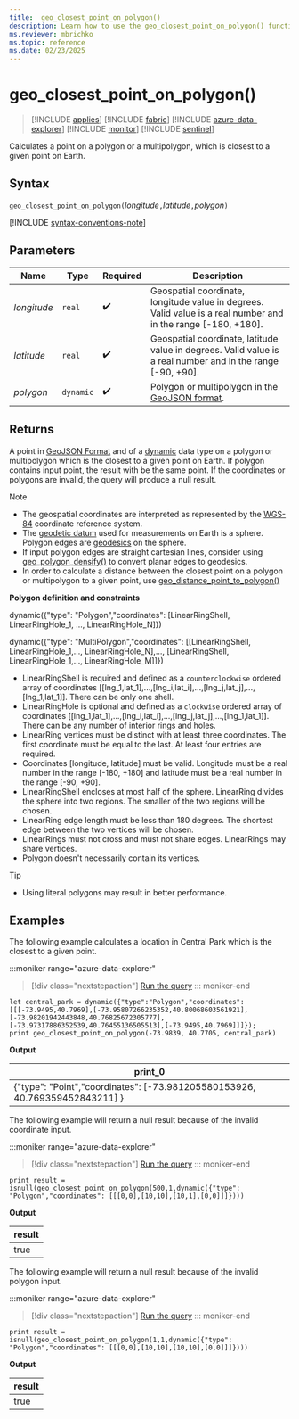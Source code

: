 ```yaml
---
title:  geo_closest_point_on_polygon()
description: Learn how to use the geo_closest_point_on_polygon() function to calculate a point on a polygon or a multipolygon, which is closest to a given point on Earth.
ms.reviewer: mbrichko
ms.topic: reference
ms.date: 02/23/2025
---
```

# geo_closest_point_on_polygon()

> [!INCLUDE [applies](../includes/applies-to-version/applies.md)] [!INCLUDE [fabric](../includes/applies-to-version/fabric.md)] [!INCLUDE [azure-data-explorer](../includes/applies-to-version/azure-data-explorer.md)] [!INCLUDE [monitor](../includes/applies-to-version/monitor.md)] [!INCLUDE [sentinel](../includes/applies-to-version/sentinel.md)]

Calculates a point on a polygon or a multipolygon, which is closest to a given point on Earth.

## Syntax

`geo_closest_point_on_polygon(`*longitude*`,`*latitude*`,`*polygon*`)`

[!INCLUDE [syntax-conventions-note](../includes/syntax-conventions-note.md)]

## Parameters

|Name|Type|Required|Description|
|--|--|--|--|
| *longitude* | `real` |  :heavy_check_mark: | Geospatial coordinate, longitude value in degrees. Valid value is a real number and in the range [-180, +180].|
| *latitude* | `real` |  :heavy_check_mark: | Geospatial coordinate, latitude value in degrees. Valid value is a real number and in the range [-90, +90].|
| *polygon* | `dynamic` |  :heavy_check_mark: | Polygon or multipolygon in the [GeoJSON format](https://tools.ietf.org/html/rfc7946).|

## Returns

A point in [GeoJSON Format](https://tools.ietf.org/html/rfc7946) and of a [dynamic](scalar-data-types/dynamic.md) data type on a polygon or multipolygon which is the closest to a given point on Earth. If polygon contains input point, the result with be the same point. If the coordinates or polygons are invalid, the query will produce a null result.

> [!NOTE]
>
> * The geospatial coordinates are interpreted as represented by the [WGS-84](https://earth-info.nga.mil/index.php?dir=wgs84&action=wgs84) coordinate reference system.
> * The [geodetic datum](https://en.wikipedia.org/wiki/Geodetic_datum) used for measurements on Earth is a sphere. Polygon edges are [geodesics](https://en.wikipedia.org/wiki/Geodesic) on the sphere.
> * If input polygon edges are straight cartesian lines, consider using [geo_polygon_densify()](geo-polygon-densify-function.md) to convert planar edges to geodesics.
> * In order to calculate a distance between the closest point on a polygon or multipolygon to a given point, use [geo_distance_point_to_polygon()](geo-distance-point-to-polygon-function.md)

**Polygon definition and constraints**

dynamic({"type": "Polygon","coordinates": [LinearRingShell, LinearRingHole_1, ..., LinearRingHole_N]})

dynamic({"type": "MultiPolygon","coordinates": [[LinearRingShell, LinearRingHole_1,..., LinearRingHole_N],..., [LinearRingShell, LinearRingHole_1,..., LinearRingHole_M]]})

* LinearRingShell is required and defined as a `counterclockwise` ordered array of coordinates [[lng_1,lat_1],...,[lng_i,lat_i],...,[lng_j,lat_j],...,[lng_1,lat_1]]. There can be only one shell.
* LinearRingHole is optional and defined as a `clockwise` ordered array of coordinates [[lng_1,lat_1],...,[lng_i,lat_i],...,[lng_j,lat_j],...,[lng_1,lat_1]]. There can be any number of interior rings and holes.
* LinearRing vertices must be distinct with at least three coordinates. The first coordinate must be equal to the last. At least four entries are required.
* Coordinates [longitude, latitude] must be valid. Longitude must be a real number in the range [-180, +180] and latitude must be a real number in the range [-90, +90].
* LinearRingShell encloses at most half of the sphere. LinearRing divides the sphere into two regions. The smaller of the two regions will be chosen.
* LinearRing edge length must be less than 180 degrees. The shortest edge between the two vertices will be chosen.
* LinearRings must not cross and must not share edges. LinearRings may share vertices.
* Polygon doesn't necessarily contain its vertices.

> [!TIP]
>
> * Using literal polygons may result in better performance.

## Examples

The following example calculates a location in Central Park which is the closest to a given point.

:::moniker range="azure-data-explorer"
> [!div class="nextstepaction"]
> <a href="https://dataexplorer.azure.com/clusters/help/databases/Samples?query=H4sIAAAAAAAAA1WQy2rDMBBF94X8g9AqASfoNQ%2Bl9B%2B6N8YYRwQTRzK2Nqb032vHGNLVDHfOXO5MH7JoQ8xj09dDMz7El7jNsXl27fFH5nkI8iq%2FUz%2FfU5SFbFMab11scpjktSzLM9mLdx4Kpy7k0VfFJgErMojGggWzDlkpZFQWUHujd4yN0t4Z5yw7fnkgG0AyVgER7RhZTcy4WIH1G%2BYAtEVQa9mx9xxV9Xv6PHwMYxezuIdUt32awpTrIS1KneLSvI46bkEWX7HukoLi3z9Of0WJZPIhAQAA" target="_blank">Run the query</a>
::: moniker-end

```kusto
let central_park = dynamic({"type":"Polygon","coordinates":[[[-73.9495,40.7969],[-73.95807266235352,40.80068603561921],[-73.98201942443848,40.76825672305777],[-73.97317886352539,40.76455136505513],[-73.9495,40.7969]]]});
print geo_closest_point_on_polygon(-73.9839, 40.7705, central_park)
```

**Output**

|print_0|
|---|
|{"type": "Point","coordinates": [-73.981205580153926, 40.769359452843211] }|


The following example will return a null result because of the invalid coordinate input.

:::moniker range="azure-data-explorer"
> [!div class="nextstepaction"]
> <a href="https://dataexplorer.azure.com/clusters/help/databases/Samples?query=H4sIAAAAAAAAAzWLwQrDIBBEf0X2pODBHHoJ9B96F5FgJAjbXVFzkJJ%2F75aS0xvmzdRWaKiW%2B4lDPVXpdCLqI3NMyD33ESvLIjJJwHkw6YdzdrH7pO1dkv7AmDXDquD192AhMbe90DZyF%2BG9d9YF6xf53RT8yhAuY8wX36BVQYUAAAA%3D" target="_blank">Run the query</a>
::: moniker-end

```kusto
print result = isnull(geo_closest_point_on_polygon(500,1,dynamic({"type": "Polygon","coordinates": [[[0,0],[10,10],[10,1],[0,0]]]})))
```

**Output**

| result |
|--------|
| true   |

The following example will return a null result because of the invalid polygon input.

:::moniker range="azure-data-explorer"
> [!div class="nextstepaction"]
> <a href="https://dataexplorer.azure.com/clusters/help/databases/Samples?query=H4sIAAAAAAAAA02KMQoDIRBFryJTKUyhbWDvkF5EFlcWwcyI4xYScvcY0mz1H%2B%2F91gsN1bNcdahNFaGrVn1mjqmyZBmx8XpEpgV1nkzaocNj0v4qSb9hzJbhoeD5r4CQmPtRaB9ZVvDeW7QBvbPo7vuzIXyMMV96app8hAAAAA%3D%3D" target="_blank">Run the query</a>
::: moniker-end

```kusto
print result = isnull(geo_closest_point_on_polygon(1,1,dynamic({"type": "Polygon","coordinates": [[[0,0],[10,10],[10,10],[0,0]]]})))
```

**Output**

| result |
|--------|
| true   |
